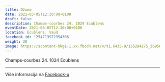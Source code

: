 ```yaml
---
title: Džuma
date: 2021-03-05T12:30:00+0100
draft: false
description: Champs-courbes 24. 1024 Ecublens
eventDate: 2021-03-05T12:30:00+0100
location: Écublens, Vaud
facebook_id: '254713972954306'
weight: 30
image: https://scontent-hkg1-1.xx.fbcdn.net/v/t1.6435-9/155294275_3695079563921169_4909597834044538694_n.jpg?_nc_cat=101&ccb=1-7&_nc_sid=9e60e4&_nc_ohc=iOQcRDYimX4Q7kNvwFh-0Ir&_nc_oc=Admiva0AGMLw7kkmJR7aov5x_NKgHbXS2L74PheB4X4p3pSImgKM7Thcslg5jZFyNt4&_nc_zt=23&_nc_ht=scontent-hkg1-1.xx&edm=ABTKTjYEAAAA&_nc_gid=zYzmkxumWAiGqXWo9GTCqg&oh=00_AfI1B2cnBCu6bcv4iCvK-Dk8ZZ1_ofIziYg6Tvq9h3Tlnw&oe=6848D95B
---
```


Champs-courbes 24. 1024 Ecublens

---

Više informacija na [Facebook-u](https://facebook.com/events/254713972954306)